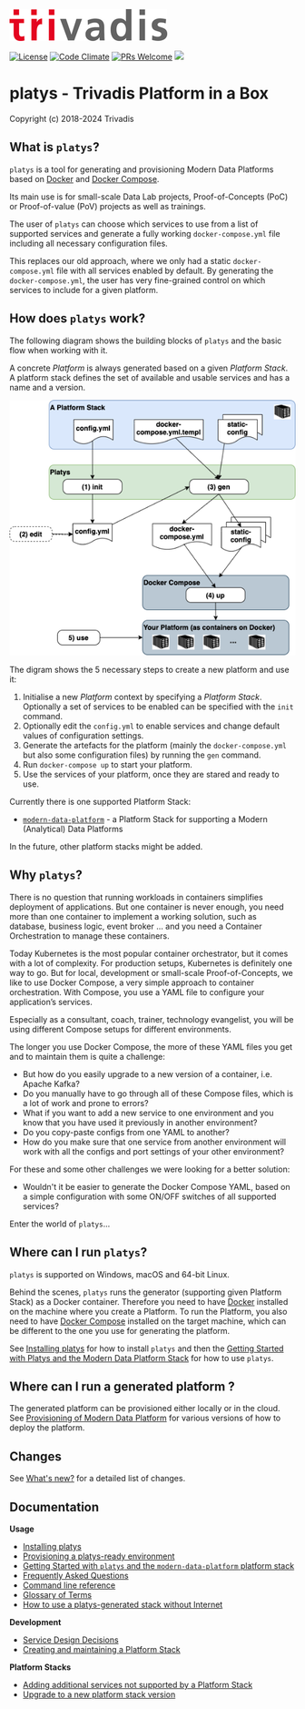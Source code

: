 ![](tri_logo_high.jpg)

[![License](http://img.shields.io/:license-Apache%202-blue.svg)](http://www.apache.org/licenses/LICENSE-2.0.txt)
[![Code Climate](https://codeclimate.com/github/codeclimate/codeclimate/badges/gpa.svg)](https://codeclimate.com/github/TrivadisPF/modern-data-platform-stack)
[![PRs Welcome](https://img.shields.io/badge/PRs-welcome-brightgreen.svg?style=flat-square)](http://makeapullrequest.com)
[![](https://img.shields.io/static/v1?logo=slack&logoColor=959DA5&label=Slack&labelColor=333a41&message=join%20conversation&color=3AC358)](https://join.slack.com/t/platys/shared_invite/zt-gc31af0n-cLHnzSaBSqS~IsIMSK6SKg)

# platys - Trivadis Platform in a Box
Copyright (c) 2018-2024 Trivadis

## What is `platys`?

`platys` is a tool for generating and provisioning Modern Data Platforms based on [Docker](https://www.docker.com/get-started) and [Docker Compose](https://docs.docker.com/compose/). 

Its main use is for small-scale Data Lab projects, Proof-of-Concepts (PoC) or Proof-of-value (PoV) projects as well as trainings.

The user of `platys` can choose which services to use from a list of supported services and generate a fully working `docker-compose.yml` file including all necessary configuration files.

This replaces our old approach, where we only had a static `docker-compose.yml` file with all services enabled by default. By generating the `docker-compose.yml`, the user has very fine-grained control on which services to include for a given platform. 
 
## How does `platys` work?

The following diagram shows the building blocks of `platys` and the basic flow when working with it. 

A concrete _Platform_ is always generated based on a given _Platform Stack_. A platform stack defines the set of available and usable services and has a name and a version. 

![platys](./documentation/images/platys-tool.png)

The digram shows the 5 necessary steps to create a new platform and use it: 

1. Initialise a new _Platform_ context by specifying a _Platform Stack_. Optionally a set of services to be enabled can be specified with the `init` command. 
2. Optionally edit the `config.yml` to enable services and change default values of configuration settings.
3. Generate the artefacts for the platform (mainly the `docker-compose.yml` but also some configuration files) by running the `gen` command.
4. Run `docker-compose up` to start your platform.
5. Use the services of your platform, once they are stared and ready to use.

Currently there is one supported Platform Stack:

* [`modern-data-platform`](https://github.com/TrivadisPF/platys-modern-data-platform) - a Platform Stack for supporting a Modern (Analytical) Data Platforms

In the future, other platform stacks might be added.

## Why `platys`?

There is no question that running workloads in containers simplifies deployment of applications. But one container is never enough, you need more than one container to implement a working solution, such as database, business logic, event broker ... and you need a Container Orchestration to manage these containers.

Today Kubernetes is the most popular container orchestrator, but it comes with a lot of complexity. For production setups, Kubernetes is definitely one way to go. But for local, development or small-scale Proof-of-Concepts, we like to use Docker Compose, a very simple approach to container orchestration. With Compose, you use a YAML file to configure your application’s services.

Especially as a consultant, coach, trainer, technology evangelist, you will be using different Compose setups for different environments.

The longer you use Docker Compose, the more of these YAML files you get and to maintain them is quite a challenge: 
 
 * But how do you easily upgrade to a new version of a container, i.e. Apache Kafka?
 * Do you manually have to go through all of these Compose files, which is a lot of work and prone to errors? 
 * What if you want to add a new service to one environment and you know that you have used it previously in another environment?
 * Do you copy-paste configs from one YAML to another?
 * How do you make sure that one service from another environment will work with all the configs and port settings of your other environment?

For these and some other challenges we were looking for a better solution: 
 
 * Wouldn't it be easier to generate the Docker Compose YAML, based on a simple configuration with some ON/OFF switches of all supported services? 

Enter the world of `platys`...

## Where can I run `platys`?

`platys` is supported on Windows, macOS and 64-bit Linux. 

Behind the scenes, `platys` runs the generator (supporting given Platform Stack) as a Docker container. Therefore you need to have [Docker](https://www.docker.com/get-started) installed on the machine where you create a Platform. To run the Platform, you also need to have [Docker Compose](https://docs.docker.com/compose/) installed on the target machine, which can be different to the one you use for generating the platform.  

See [Installing platys](./documentation/install.md) for how to install `platys` and then the [Getting Started with Platys and the Modern Data Platform Stack](https://github.com/TrivadisPF/platys-modern-data-platform/blob/master/documentation/getting-started.md) for how to use `platys`.

## Where can I run a generated platform ?

The generated platform can be provisioned either locally or in the cloud. See [Provisioning of Modern Data Platform](./documentation/environment/README.md) for various versions of how to deploy the platform. 

## Changes 
See [What's new?](./documentation/changes.md) for a detailed list of changes.

## Documentation

**Usage**

* [Installing platys](./documentation/install.md)
* [Provisioning a platys-ready environment](./documentation/environment/README.md)
* [Getting Started with `platys` and the `modern-data-platform` platform stack](https://github.com/TrivadisPF/platys-modern-data-platform/blob/master/documentation/getting-started.md)
* [Frequently Asked Questions](./documentation/faq.md)
* [Command line reference](./documentation/command-line-ref.md)
* [Glossary of Terms](./documentation/glossary.md)
* [How to use a platys-generated stack without Internet](./documentation/docker-compose-without-internet.md)

**Development**

* [Service Design Decisions](./documentation/service-design.md)
* [Creating and maintaining a Platform Stack](./documentation/creating-and-maintaining-platform-stack.md)

**Platform Stacks**

* [Adding additional services not supported by a Platform Stack](./documentation/docker-compose-override.md)
* [Upgrade to a new platform stack version](./documentation/upgrade-platform-stack.md)




